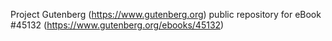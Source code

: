 Project Gutenberg (https://www.gutenberg.org) public repository for eBook #45132 (https://www.gutenberg.org/ebooks/45132)
